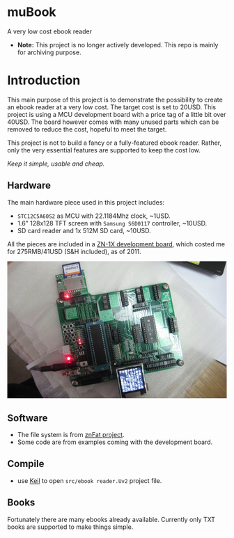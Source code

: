 # muBook

A very low cost ebook reader 

* **Note:** This project is no longer actively developed. This repo is mainly for archiving purpose.

# Introduction

This main purpose of this project is to demonstrate the possibility to create an ebook reader at a very low cost. The target cost is set to 20USD. This project is using a MCU development board with a price tag of a little bit over 40USD. The board however comes with many unused parts which can be removed to reduce the cost, hopeful to meet the target.

This project is not to build a fancy or a fully-featured ebook reader. Rather, only the very essential features are supported to keep the cost low.

_Keep it simple, usable and cheap._

## Hardware

The main hardware piece used in this project includes:

* `STC12C5A60S2` as MCU with 22.1184Mhz clock, ~1USD.
* 1.6" 128x128 TFT screen with `Samsung S6D0117` controller, ~10USD.
* SD card reader and 1x 512M SD card, ~10USD.

All the pieces are included in a [ZN-1X development board](http://www.znmcu.cn/), which costed me for 275RMB/41USD (S&H included), as of 2011.

[![](zn_1x.jpg)](https://www.youtube.com/watch?v=vukPpS40wJg)

## Software

* The file system is from [znFat project](https://gitee.com/f4cker/znfat/tree/master).
* Some code are from examples coming with the development board.

## Compile

* use [Keil](http://www.keil.com) to open `src/ebook reader.Uv2` project file.

## Books

Fortunately there are many ebooks already available. Currently only TXT books are supported to make things simple.
